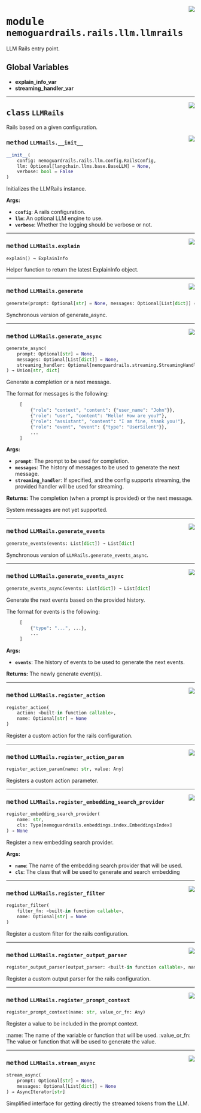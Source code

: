 <!-- markdownlint-disable -->

<a href="../../nemoguardrails/rails/llm/llmrails.py#L0"><img align="right" style="float:right;" src="https://img.shields.io/badge/-source-cccccc?style=flat-square" /></a>

# <kbd>module</kbd> `nemoguardrails.rails.llm.llmrails`
LLM Rails entry point.

**Global Variables**
---------------
- **explain_info_var**
- **streaming_handler_var**


---

<a href="../../nemoguardrails/rails/llm/llmrails.py#L45"><img align="right" style="float:right;" src="https://img.shields.io/badge/-source-cccccc?style=flat-square" /></a>

## <kbd>class</kbd> `LLMRails`
Rails based on a given configuration.

<a href="../../nemoguardrails/rails/llm/llmrails.py#L48"><img align="right" style="float:right;" src="https://img.shields.io/badge/-source-cccccc?style=flat-square" /></a>

### <kbd>method</kbd> `LLMRails.__init__`

```python
__init__(
    config: nemoguardrails.rails.llm.config.RailsConfig,
    llm: Optional[langchain.llms.base.BaseLLM] = None,
    verbose: bool = False
)
```

Initializes the LLMRails instance.



**Args:**

 - <b>`config`</b>:  A rails configuration.
 - <b>`llm`</b>:  An optional LLM engine to use.
 - <b>`verbose`</b>:  Whether the logging should be verbose or not.




---

<a href="../../nemoguardrails/rails/llm/llmrails.py#L560"><img align="right" style="float:right;" src="https://img.shields.io/badge/-source-cccccc?style=flat-square" /></a>

### <kbd>method</kbd> `LLMRails.explain`

```python
explain() → ExplainInfo
```

Helper function to return the latest ExplainInfo object.

---

<a href="../../nemoguardrails/rails/llm/llmrails.py#L464"><img align="right" style="float:right;" src="https://img.shields.io/badge/-source-cccccc?style=flat-square" /></a>

### <kbd>method</kbd> `LLMRails.generate`

```python
generate(prompt: Optional[str] = None, messages: Optional[List[dict]] = None)
```

Synchronous version of generate_async.

---

<a href="../../nemoguardrails/rails/llm/llmrails.py#L347"><img align="right" style="float:right;" src="https://img.shields.io/badge/-source-cccccc?style=flat-square" /></a>

### <kbd>method</kbd> `LLMRails.generate_async`

```python
generate_async(
    prompt: Optional[str] = None,
    messages: Optional[List[dict]] = None,
    streaming_handler: Optional[nemoguardrails.streaming.StreamingHandler] = None
) → Union[str, dict]
```

Generate a completion or a next message.

The format for messages is the following:

```python
     [
         {"role": "context", "content": {"user_name": "John"}},
         {"role": "user", "content": "Hello! How are you?"},
         {"role": "assistant", "content": "I am fine, thank you!"},
         {"role": "event", "event": {"type": "UserSilent"}},
         ...
     ]
```



**Args:**

 - <b>`prompt`</b>:  The prompt to be used for completion.
 - <b>`messages`</b>:  The history of messages to be used to generate the next message.
 - <b>`streaming_handler`</b>:  If specified, and the config supports streaming, the  provided handler will be used for streaming.



**Returns:**
 The completion (when a prompt is provided) or the next message.

System messages are not yet supported.

---

<a href="../../nemoguardrails/rails/llm/llmrails.py#L513"><img align="right" style="float:right;" src="https://img.shields.io/badge/-source-cccccc?style=flat-square" /></a>

### <kbd>method</kbd> `LLMRails.generate_events`

```python
generate_events(events: List[dict]) → List[dict]
```

Synchronous version of `LLMRails.generate_events_async`.

---

<a href="../../nemoguardrails/rails/llm/llmrails.py#L477"><img align="right" style="float:right;" src="https://img.shields.io/badge/-source-cccccc?style=flat-square" /></a>

### <kbd>method</kbd> `LLMRails.generate_events_async`

```python
generate_events_async(events: List[dict]) → List[dict]
```

Generate the next events based on the provided history.

The format for events is the following:

```python
     [
         {"type": "...", ...},
         ...
     ]
```



**Args:**

 - <b>`events`</b>:  The history of events to be used to generate the next events.



**Returns:**
 The newly generate event(s).

---

<a href="../../nemoguardrails/rails/llm/llmrails.py#L524"><img align="right" style="float:right;" src="https://img.shields.io/badge/-source-cccccc?style=flat-square" /></a>

### <kbd>method</kbd> `LLMRails.register_action`

```python
register_action(
    action: <built-in function callable>,
    name: Optional[str] = None
)
```

Register a custom action for the rails configuration.

---

<a href="../../nemoguardrails/rails/llm/llmrails.py#L528"><img align="right" style="float:right;" src="https://img.shields.io/badge/-source-cccccc?style=flat-square" /></a>

### <kbd>method</kbd> `LLMRails.register_action_param`

```python
register_action_param(name: str, value: Any)
```

Registers a custom action parameter.

---

<a href="../../nemoguardrails/rails/llm/llmrails.py#L548"><img align="right" style="float:right;" src="https://img.shields.io/badge/-source-cccccc?style=flat-square" /></a>

### <kbd>method</kbd> `LLMRails.register_embedding_search_provider`

```python
register_embedding_search_provider(
    name: str,
    cls: Type[nemoguardrails.embeddings.index.EmbeddingsIndex]
) → None
```

Register a new embedding search provider.



**Args:**

 - <b>`name`</b>:  The name of the embedding search provider that will be used.
 - <b>`cls`</b>:  The class that will be used to generate and search embedding

---

<a href="../../nemoguardrails/rails/llm/llmrails.py#L532"><img align="right" style="float:right;" src="https://img.shields.io/badge/-source-cccccc?style=flat-square" /></a>

### <kbd>method</kbd> `LLMRails.register_filter`

```python
register_filter(
    filter_fn: <built-in function callable>,
    name: Optional[str] = None
)
```

Register a custom filter for the rails configuration.

---

<a href="../../nemoguardrails/rails/llm/llmrails.py#L536"><img align="right" style="float:right;" src="https://img.shields.io/badge/-source-cccccc?style=flat-square" /></a>

### <kbd>method</kbd> `LLMRails.register_output_parser`

```python
register_output_parser(output_parser: <built-in function callable>, name: str)
```

Register a custom output parser for the rails configuration.

---

<a href="../../nemoguardrails/rails/llm/llmrails.py#L540"><img align="right" style="float:right;" src="https://img.shields.io/badge/-source-cccccc?style=flat-square" /></a>

### <kbd>method</kbd> `LLMRails.register_prompt_context`

```python
register_prompt_context(name: str, value_or_fn: Any)
```

Register a value to be included in the prompt context.

:name: The name of the variable or function that will be used. :value_or_fn: The value or function that will be used to generate the value.

---

<a href="../../nemoguardrails/rails/llm/llmrails.py#L446"><img align="right" style="float:right;" src="https://img.shields.io/badge/-source-cccccc?style=flat-square" /></a>

### <kbd>method</kbd> `LLMRails.stream_async`

```python
stream_async(
    prompt: Optional[str] = None,
    messages: Optional[List[dict]] = None
) → AsyncIterator[str]
```

Simplified interface for getting directly the streamed tokens from the LLM.
